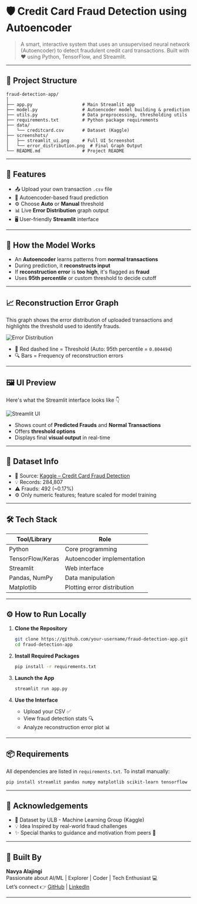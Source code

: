 
# 🛡️ Credit Card Fraud Detection using Autoencoder

> A smart, interactive system that uses an unsupervised neural network (Autoencoder) to detect fraudulent credit card transactions. Built with ❤️ using Python, TensorFlow, and Streamlit.

---

## 📁 Project Structure

```
fraud-detection-app/
│
├── app.py                   # Main Streamlit app
├── model.py                 # Autoencoder model building & prediction
├── utils.py                 # Data preprocessing, thresholding utils
├── requirements.txt         # Python package requirements
├── data/
│   └── creditcard.csv       # Dataset (Kaggle)
├── screenshots/
│   ├── streamlit_ui.png     # Full UI Screenshot
│   └── error_distribution.png  # Final Graph Output
└── README.md                # Project README
```

---

## 🚀 Features

- 📤 Upload your own transaction `.csv` file
- 🧠 Autoencoder-based fraud prediction
- ⚙️ Choose **Auto** or **Manual** threshold
- 📊 Live **Error Distribution** graph output
- 🖥️ User-friendly **Streamlit** interface

---

## 🧠 How the Model Works

- An **Autoencoder** learns patterns from **normal transactions**
- During prediction, it **reconstructs input**
- If **reconstruction error** is **too high**, it's flagged as **fraud**
- Uses **95th percentile** or custom threshold to decide cutoff

---

## 📈 Reconstruction Error Graph

This graph shows the error distribution of uploaded transactions and highlights the threshold used to identify frauds.

![Error Distribution](./screenshots/error_distribution.png)

- 🔴 Red dashed line = Threshold (Auto: 95th percentile = `0.804494`)
- 🔍 Bars = Frequency of reconstruction errors

---

## 🖼️ UI Preview

Here's what the Streamlit interface looks like 👇

![Streamlit UI](./screenshots/streamlit_ui.png)

- Shows count of **Predicted Frauds** and **Normal Transactions**
- Offers **threshold options**
- Displays final **visual output** in real-time

---

## 🧪 Dataset Info

- 📂 Source: [Kaggle – Credit Card Fraud Detection](https://www.kaggle.com/mlg-ulb/creditcardfraud)
- 💡 Records: 284,807
- ⚠️ Frauds: 492 (~0.17%)
- ⚙️ Only numeric features; feature scaled for model training

---

## 🛠️ Tech Stack

| Tool/Library     | Role                          |
|------------------|-------------------------------|
| Python           | Core programming              |
| TensorFlow/Keras | Autoencoder implementation    |
| Streamlit        | Web interface                 |
| Pandas, NumPy    | Data manipulation             |
| Matplotlib       | Plotting error distribution   |

---

## ⚙️ How to Run Locally

1. **Clone the Repository**
   ```bash
   git clone https://github.com/your-username/fraud-detection-app.git
   cd fraud-detection-app
   ```

2. **Install Required Packages**
   ```bash
   pip install -r requirements.txt
   ```

3. **Launch the App**
   ```bash
   streamlit run app.py
   ```

4. **Use the Interface**
   - Upload your CSV ✅
   - View fraud detection stats 🔍
   - Analyze reconstruction error plot 📊

---

## 📦 Requirements

All dependencies are listed in `requirements.txt`. To install manually:

```bash
pip install streamlit pandas numpy matplotlib scikit-learn tensorflow
```

---

## 🙌 Acknowledgements

- 💾 Dataset by ULB - Machine Learning Group (Kaggle)
- 💡 Idea Inspired by real-world fraud challenges
- ✨ Special thanks to guidance and motivation from peers 💯

---

## 👑 Built By

**Navya Alajingi**  
Passionate about AI/ML | Explorer | Coder | Tech Enthusiast 💻  
Let’s connect 👉 [GitHub](https://github.com/navyaalajingi) | [LinkedIn](https://www.linkedin.com)

---
